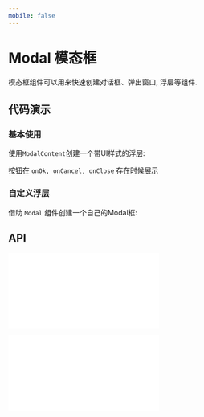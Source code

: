 ```yaml
---
mobile: false
---
```


# Modal 模态框

模态框组件可以用来快速创建对话框、弹出窗口, 浮层等组件.

## 代码演示

### 基本使用

使用`ModalContent`创建一个带UI样式的浮层:

按钮在 `onOk, onCancel, onClose` 存在时候展示

<code src="../../packages/wonder-ui/src/Modal/demo/demo1.tsx"></code>


### 自定义浮层

借助 `Modal` 组件创建一个自己的Modal框:

<code src="../../packages/wonder-ui/src/Modal/demo/demo2.tsx"></code>

## API

<embed src="../../packages/wonder-ui/src/Modal/index.md"></embed>

<embed src="../../packages/wonder-ui/src/ModalContent/index.md"></embed>
